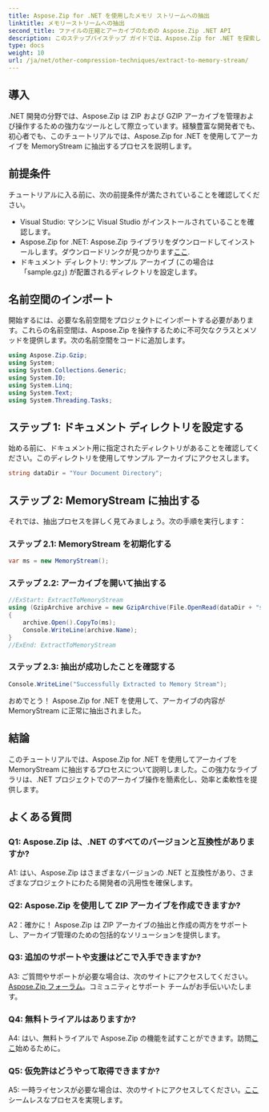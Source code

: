 ```yaml
---
title: Aspose.Zip for .NET を使用したメモリ ストリームへの抽出
linktitle: メモリーストリームへの抽出
second_title: ファイルの圧縮とアーカイブのための Aspose.Zip .NET API
description: このステップバイステップ ガイドでは、Aspose.Zip for .NET を探索して、アーカイブを MemoryStream に簡単に抽出します。 .NET 開発を簡単に強化します。
type: docs
weight: 10
url: /ja/net/other-compression-techniques/extract-to-memory-stream/
---
```

## 導入

.NET 開発の分野では、Aspose.Zip は ZIP および GZIP アーカイブを管理および操作するための強力なツールとして際立っています。経験豊富な開発者でも、初心者でも、このチュートリアルでは、Aspose.Zip for .NET を使用してアーカイブを MemoryStream に抽出するプロセスを説明します。

## 前提条件

チュートリアルに入る前に、次の前提条件が満たされていることを確認してください。

- Visual Studio: マシンに Visual Studio がインストールされていることを確認します。
-  Aspose.Zip for .NET: Aspose.Zip ライブラリをダウンロードしてインストールします。ダウンロードリンクが見つかります[ここ](https://releases.aspose.com/zip/net/).
- ドキュメント ディレクトリ: サンプル アーカイブ (この場合は「sample.gz」) が配置されるディレクトリを設定します。

## 名前空間のインポート

開始するには、必要な名前空間をプロジェクトにインポートする必要があります。これらの名前空間は、Aspose.Zip を操作するために不可欠なクラスとメソッドを提供します。次の名前空間をコードに追加します。

```csharp
using Aspose.Zip.Gzip;
using System;
using System.Collections.Generic;
using System.IO;
using System.Linq;
using System.Text;
using System.Threading.Tasks;
```

## ステップ 1: ドキュメント ディレクトリを設定する

始める前に、ドキュメント用に指定されたディレクトリがあることを確認してください。このディレクトリを使用してサンプル アーカイブにアクセスします。

```csharp
string dataDir = "Your Document Directory";
```

## ステップ 2: MemoryStream に抽出する

それでは、抽出プロセスを詳しく見てみましょう。次の手順を実行します：

### ステップ 2.1: MemoryStream を初期化する

```csharp
var ms = new MemoryStream();
```

### ステップ 2.2: アーカイブを開いて抽出する

```csharp
//ExStart: ExtractToMemoryStream
using (GzipArchive archive = new GzipArchive(File.OpenRead(dataDir + "sample.gz")))
{
    archive.Open().CopyTo(ms);
    Console.WriteLine(archive.Name);
}
//ExEnd: ExtractToMemoryStream
```

### ステップ 2.3: 抽出が成功したことを確認する

```csharp
Console.WriteLine("Successfully Extracted to Memory Stream");
```

おめでとう！ Aspose.Zip for .NET を使用して、アーカイブの内容が MemoryStream に正常に抽出されました。

## 結論

このチュートリアルでは、Aspose.Zip for .NET を使用してアーカイブを MemoryStream に抽出するプロセスについて説明しました。この強力なライブラリは、.NET プロジェクトでのアーカイブ操作を簡素化し、効率と柔軟性を提供します。

## よくある質問

### Q1: Aspose.Zip は、.NET のすべてのバージョンと互換性がありますか?

A1: はい、Aspose.Zip はさまざまなバージョンの .NET と互換性があり、さまざまなプロジェクトにわたる開発者の汎用性を確保します。

### Q2: Aspose.Zip を使用して ZIP アーカイブを作成できますか?

A2：確かに！ Aspose.Zip は ZIP アーカイブの抽出と作成の両方をサポートし、アーカイブ管理のための包括的なソリューションを提供します。

### Q3: 追加のサポートや支援はどこで入手できますか?

 A3: ご質問やサポートが必要な場合は、次のサイトにアクセスしてください。[Aspose.Zip フォーラム](https://forum.aspose.com/c/zip/37)。コミュニティとサポート チームがお手伝いいたします。

### Q4: 無料トライアルはありますか?

 A4: はい、無料トライアルで Aspose.Zip の機能を試すことができます。訪問[ここ](https://releases.aspose.com/)始めるために。

### Q5: 仮免許はどうやって取得できますか?

 A5: 一時ライセンスが必要な場合は、次のサイトにアクセスしてください。[ここ](https://purchase.aspose.com/temporary-license/)シームレスなプロセスを実現します。